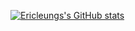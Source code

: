 [![Ericleungs's GitHub stats](https://github-readme-stats.vercel.app/api?username=Ericleungs&show_icons=true&theme=blue-green)](https://github.com/anuraghazra/github-readme-stats)

<!--
**Ericleungs/Ericleungs** is a ✨ _special_ ✨ repository because its `README.md` (this file) appears on your GitHub profile.

Here are some ideas to get you started:

- 🔭 I’m currently working on ...
- 🌱 I’m currently learning ...
- 👯 I’m looking to collaborate on ...
- 🤔 I’m looking for help with ...
- 💬 Ask me about ...
- 📫 How to reach me: ...
- 😄 Pronouns: ...
- ⚡ Fun fact: ...
-->
